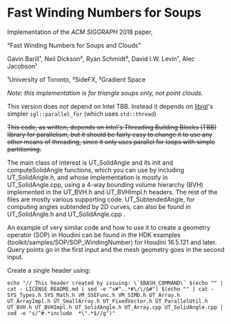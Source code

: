 # Fast Winding Numbers for Soups

Implementation of the _ACM SIGGRAPH_ 2018 paper, 

"Fast Winding Numbers for Soups and Clouds" 

Gavin Barill¹, Neil Dickson², Ryan Schmidt³, David I.W. Levin¹, Alec Jacobson¹

¹University of Toronto, ²SideFX, ³Gradient Space


_Note: this implementation is for triangle soups only, not point clouds._

This version does _not_ depend on Intel TBB. Instead it depends on
[libigl](https://github.com/libigl/libigl)'s simpler `igl::parallel_for` (which
uses `std::thread`)

<del>This code, as written, depends on Intel's Threading Building Blocks (TBB) library for parallelism, but it should be fairly easy to change it to use any other means of threading, since it only uses parallel for loops with simple partitioning.</del>

The main class of interest is UT_SolidAngle and its init and computeSolidAngle functions, which you can use by including UT_SolidAngle.h, and whose implementation is mostly in UT_SolidAngle.cpp, using a 4-way bounding volume hierarchy (BVH) implemented in the UT_BVH.h and UT_BVHImpl.h headers.  The rest of the files are mostly various supporting code.  UT_SubtendedAngle, for computing angles subtended by 2D curves, can also be found in UT_SolidAngle.h and UT_SolidAngle.cpp .

An example of very similar code and how to use it to create a geometry operator (SOP) in Houdini can be found in the HDK examples (toolkit/samples/SOP/SOP_WindingNumber) for Houdini 16.5.121 and later.  Query points go in the first input and the mesh geometry goes in the second input.


Create a single header using:

    echo "// This header created by issuing: \`$BASH_COMMAND\` $(echo "" | cat - LICENSE README.md | sed -e "s#^..*#\/\/&#") $(echo "" | cat - SYS_Types.h SYS_Math.h VM_SSEFunc.h VM_SIMD.h UT_Array.h UT_ArrayImpl.h UT_SmallArray.h UT_FixedVector.h UT_ParallelUtil.h UT_BVH.h UT_BVHImpl.h UT_SolidAngle.h UT_Array.cpp UT_SolidAngle.cpp | sed -e "s/^#.*include  *\".*$//g")"
